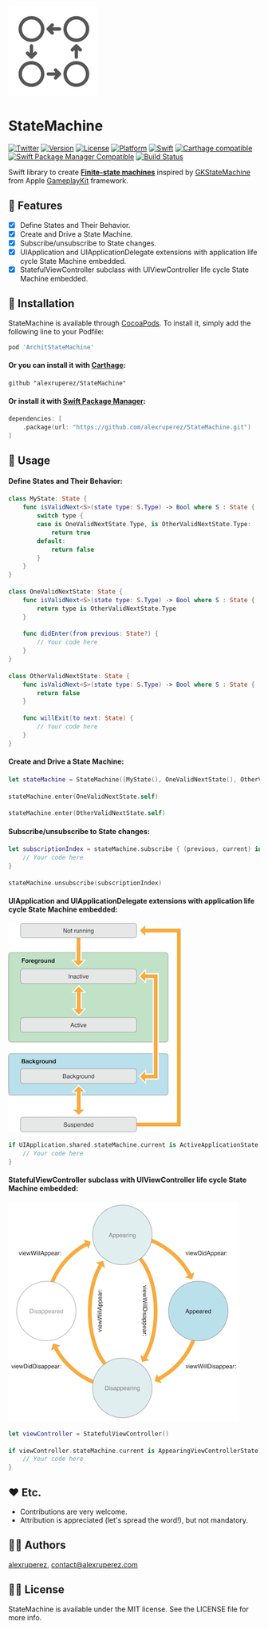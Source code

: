 ![StateMachine](https://raw.githubusercontent.com/alexruperez/StateMachine/master/Logo.png)
# StateMachine

[![Twitter](https://img.shields.io/badge/contact-@alexruperez-0FABFF.svg?style=flat)](http://twitter.com/alexruperez)
[![Version](https://img.shields.io/cocoapods/v/ArchitStateMachine.svg?style=flat)](http://cocoapods.org/pods/ArchitStateMachine)
[![License](https://img.shields.io/cocoapods/l/ArchitStateMachine.svg?style=flat)](http://cocoapods.org/pods/ArchitStateMachine)
[![Platform](https://img.shields.io/cocoapods/p/ArchitStateMachine.svg?style=flat)](http://cocoapods.org/pods/ArchitStateMachine)
[![Swift](https://img.shields.io/badge/Swift-4-orange.svg?style=flat)](https://swift.org)
[![Carthage compatible](https://img.shields.io/badge/Carthage-compatible-4BC51D.svg?style=flat)](https://github.com/Carthage/Carthage)
[![Swift Package Manager Compatible](https://img.shields.io/badge/Swift%20Package%20Manager-compatible-4BC51D.svg?style=flat)](https://github.com/apple/swift-package-manager)
[![Build Status](https://travis-ci.org/alexruperez/StateMachine.svg?branch=master)](https://travis-ci.org/alexruperez/StateMachine)

Swift library to create [**Finite-state machines**](https://en.wikipedia.org/wiki/Finite-state_machine) inspired by [GKStateMachine](https://developer.apple.com/documentation/gameplaykit/gkstatemachine) from Apple [GameplayKit](https://developer.apple.com/library/content/documentation/General/Conceptual/GameplayKit_Guide/StateMachine.html) framework.

## 🌟 Features

- [x] Define States and Their Behavior.
- [x] Create and Drive a State Machine.
- [x] Subscribe/unsubscribe to State changes.
- [x] UIApplication and UIApplicationDelegate extensions with application life cycle State Machine embedded.
- [x] StatefulViewController subclass with UIViewController life cycle State Machine embedded.

## 📲 Installation

StateMachine is available through [CocoaPods](http://cocoapods.org). To install
it, simply add the following line to your Podfile:

```ruby
pod 'ArchitStateMachine'
```

#### Or you can install it with [Carthage](https://github.com/Carthage/Carthage):

```ogdl
github "alexruperez/StateMachine"
```

#### Or install it with [Swift Package Manager](https://swift.org/package-manager/):

```swift
dependencies: [
    .package(url: "https://github.com/alexruperez/StateMachine.git")
]
```

## 🐒 Usage

#### Define States and Their Behavior:

```swift
class MyState: State {
    func isValidNext<S>(state type: S.Type) -> Bool where S : State {
        switch type {
        case is OneValidNextState.Type, is OtherValidNextState.Type:
            return true
        default:
            return false
        }
    }
}

class OneValidNextState: State {
    func isValidNext<S>(state type: S.Type) -> Bool where S : State {
        return type is OtherValidNextState.Type
    }

    func didEnter(from previous: State?) {
        // Your code here
    }
}

class OtherValidNextState: State {
    func isValidNext<S>(state type: S.Type) -> Bool where S : State {
        return false
    }

    func willExit(to next: State) {
        // Your code here
    }
}
```

#### Create and Drive a State Machine:

```swift
let stateMachine = StateMachine([MyState(), OneValidNextState(), OtherValidNextState()])

stateMachine.enter(OneValidNextState.self)

stateMachine.enter(OtherValidNextState.self)
```

#### Subscribe/unsubscribe to State changes:

```swift
let subscriptionIndex = stateMachine.subscribe { (previous, current) in
    // Your code here
}

stateMachine.unsubscribe(subscriptionIndex)
```

#### UIApplication and UIApplicationDelegate extensions with application life cycle State Machine embedded:

![UIApplication](https://raw.githubusercontent.com/alexruperez/StateMachine/master/UIApplication.png)

```swift
if UIApplication.shared.stateMachine.current is ActiveApplicationState {
    // Your code here
}
```

#### StatefulViewController subclass with UIViewController life cycle State Machine embedded:

![StatefulViewController](https://raw.githubusercontent.com/alexruperez/StateMachine/master/StatefulViewController.png)

```swift
let viewController = StatefulViewController()

if viewController.stateMachine.current is AppearingViewControllerState {
    // Your code here
}
```

## ❤️ Etc.

* Contributions are very welcome.
* Attribution is appreciated (let's spread the word!), but not mandatory.

## 👨‍💻 Authors

[alexruperez](https://github.com/alexruperez), contact@alexruperez.com

## 👮‍♂️ License

StateMachine is available under the MIT license. See the LICENSE file for more info.